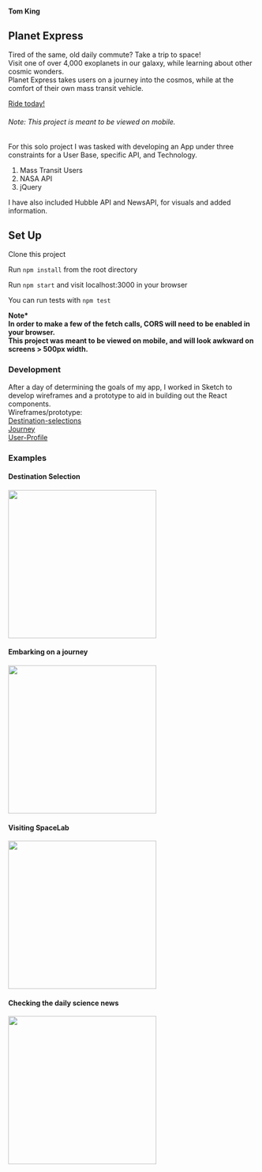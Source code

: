 #### Tom King
## Planet Express
Tired of the same, old daily commute? Take a trip to space!  
Visit one of over 4,000 exoplanets in our galaxy, while learning about other cosmic wonders.  
Planet Express takes users on a journey into the cosmos, while at the comfort of their own mass transit vehicle.

[Ride today!](http://planet-express.herokuapp.com/)    
###### Note: This project is meant to be viewed on mobile.

For this solo project I was tasked with developing an App under three constraints for a User Base, specific API, and Technology. 
1. Mass Transit Users
2. NASA API
3. jQuery

I have also included Hubble API and NewsAPI, for visuals and added information.


## Set Up

Clone this project

Run `npm install` from the root directory

Run `npm start` and visit localhost:3000 in your browser

You can run tests with `npm test`

<strong>Note*  
In order to make a few of the fetch calls, CORS will need to be enabled in your browser.  
This project was meant to be viewed on mobile, and will look awkward on screens > 500px width.</strong>


### Development
After a day of determining the goals of my app, I worked in Sketch to develop wireframes and a prototype to aid in building out the React components.    
Wireframes/prototype:   
[Destination-selections](https://raw.githubusercontent.com/tomkingkong/planet-express/master/public/images/screenshots/planet-express-wireframe-destinations.png)  
[Journey](https://raw.githubusercontent.com/tomkingkong/planet-express/master/public/images/screenshots/planet-express-wireframe-journey.png)   
[User-Profile](https://raw.githubusercontent.com/tomkingkong/planet-express/master/public/images/screenshots/planet-express-wireframe-userprofile.png)   

### Examples
#### Destination Selection

<img src="https://raw.githubusercontent.com/tomkingkong/planet-express/master/public/images/screenshots/planet-express_Planet_Selection.gif" width="300"/>

#### Embarking on a journey

<img src="https://raw.githubusercontent.com/tomkingkong/planet-express/master/public/images/screenshots/planet-express-Select_Dest_Take_Trip.gif" width="300"/>

#### Visiting SpaceLab

<img src="https://raw.githubusercontent.com/tomkingkong/planet-express/master/public/images/screenshots/planet-express_Visit_Spacelab.gif" width="300"/>

#### Checking the daily science news

<img src="https://raw.githubusercontent.com/tomkingkong/planet-express/master/public/images/screenshots/planet-express_Check_News.gif" width="300"/>

